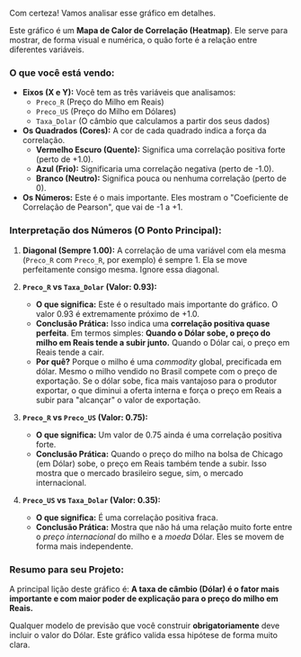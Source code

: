 Com certeza! Vamos analisar esse gráfico em detalhes.

Este gráfico é um **Mapa de Calor de Correlação (Heatmap)**. Ele serve para mostrar, de forma visual e numérica, o quão forte é a relação entre diferentes variáveis.

### O que você está vendo:

* **Eixos (X e Y):** Você tem as três variáveis que analisamos:
    * `Preco_R` (Preço do Milho em Reais)
    * `Preco_US` (Preço do Milho em Dólares)
    * `Taxa_Dolar` (O câmbio que calculamos a partir dos seus dados)
* **Os Quadrados (Cores):** A cor de cada quadrado indica a força da correlação.
    * **Vermelho Escuro (Quente):** Significa uma correlação positiva forte (perto de +1.0).
    * **Azul (Frio):** Significaria uma correlação negativa (perto de -1.0).
    * **Branco (Neutro):** Significa pouca ou nenhuma correlação (perto de 0).
* **Os Números:** Este é o mais importante. Eles mostram o "Coeficiente de Correlação de Pearson", que vai de -1 a +1.

### Interpretação dos Números (O Ponto Principal):

1.  **Diagonal (Sempre 1.00):** A correlação de uma variável com ela mesma (`Preco_R` com `Preco_R`, por exemplo) é sempre 1. Ela se move perfeitamente consigo mesma. Ignore essa diagonal.

2.  **`Preco_R` vs `Taxa_Dolar` (Valor: 0.93):**
    * **O que significa:** Este é o resultado mais importante do gráfico. O valor 0.93 é extremamente próximo de +1.0.
    * **Conclusão Prática:** Isso indica uma **correlação positiva quase perfeita**. Em termos simples: **Quando o Dólar sobe, o preço do milho em Reais tende a subir junto.** Quando o Dólar cai, o preço em Reais tende a cair.
    * **Por quê?** Porque o milho é uma *commodity* global, precificada em dólar. Mesmo o milho vendido no Brasil compete com o preço de exportação. Se o dólar sobe, fica mais vantajoso para o produtor exportar, o que diminui a oferta interna e força o preço em Reais a subir para "alcançar" o valor de exportação.

3.  **`Preco_R` vs `Preco_US` (Valor: 0.75):**
    * **O que significa:** Um valor de 0.75 ainda é uma correlação positiva forte.
    * **Conclusão Prática:** Quando o preço do milho na bolsa de Chicago (em Dólar) sobe, o preço em Reais também tende a subir. Isso mostra que o mercado brasileiro segue, sim, o mercado internacional.

4.  **`Preco_US` vs `Taxa_Dolar` (Valor: 0.35):**
    * **O que significa:** É uma correlação positiva fraca.
    * **Conclusão Prática:** Mostra que não há uma relação muito forte entre o *preço internacional* do milho e a *moeda* Dólar. Eles se movem de forma mais independente.

### Resumo para seu Projeto:

A principal lição deste gráfico é: **A taxa de câmbio (Dólar) é o fator mais importante e com maior poder de explicação para o preço do milho em Reais.**

Qualquer modelo de previsão que você construir **obrigatoriamente** deve incluir o valor do Dólar. Este gráfico valida essa hipótese de forma muito clara.